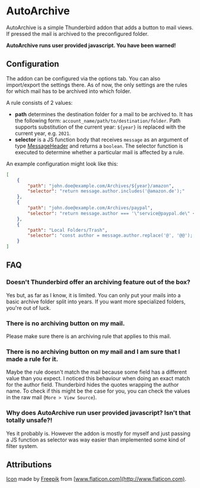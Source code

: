 # AutoArchive
AutoArchive is a simple Thunderbird addon that adds a button to mail views.
If pressed the mail is archived to the preconfigured folder.

**AutoArchive runs user provided javascript. You have been warned!** 

## Configuration
The addon can be configured via the options tab. You can also import/export the settings there.
As of now, the only settings are the rules for which mail has to be archived into which folder.

A rule consists of 2 values:
- **path** determines the destination folder for a mail to be archived to. It has the following form: `account_name/path/to/destination/folder`.
  Path supports substitution of the current year: `${year}` is replaced with the current year, e.g. `2021`.
- **selector** is a JS function body that receives `message` as an argument of type [MessageHeader](https://webextension-api.thunderbird.net/en/latest/messages.html#messageheader)
  and returns a `boolean`. The selector function is executed to determine whether a particular mail is affected by a rule.

An example configuration might look like this:
```json
[
    {
        "path": "john.doe@example.com/Archives/${year}/amazon",
        "selector": "return message.author.includes('@amazon.de');"
    },
    {
        "path": "john.doe@example.com/Archives/paypal",
        "selector": "return message.author === '\"service@paypal.de\" <service@paypal.de>';"
    },
    {
        "path": "Local Folders/Trash",
        "selector": "const author = message.author.replace('@', '@@'); return author === 'SpamBot <spam@@bot.example>';"
    }
]
```

## FAQ

### Doesn't Thunderbird offer an archiving feature out of the box?
Yes but, as far as I know, it is limited. You can only put your mails into a basic
archive folder split into years. If you want more specialized folders, you're out of luck.

### There is no archiving button on my mail.
Please make sure there is an archiving rule that applies to this mail.

### There is no archiving button on my mail and I am sure that I made a rule for it.
Maybe the rule doesn't match the mail because some field has a different value than you expect.
I noticed this behaviour when doing an exact match for the author field. Thunderbird hides the quotes wrapping the author name.
To check if this might be the case for you, you can check the values in the raw mail (`More > View Source`).

### Why does AutoArchive run user provided javascript? Isn't that totally unsafe?!
Yes it probably is. However the addon is mostly for myself and just passing a JS function as selector was
way easier than implemented some kind of filter system.

## Attributions

[Icon](https://www.flaticon.com/premium-icon/archives_1200551) made by [Freepik](https://www.freepik.com) from [www.flaticon.com](http://www.flaticon.com).
